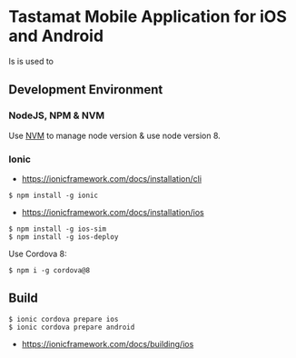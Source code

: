 # Tastamat Mobile Application for iOS and Android

Is is used to

## Development Environment

### NodeJS, NPM & NVM

Use [NVM](http://nvm.sh) to manage node version & use node version 8.

### Ionic

- https://ionicframework.com/docs/installation/cli

```
$ npm install -g ionic
```

- https://ionicframework.com/docs/installation/ios

```
$ npm install -g ios-sim
$ npm install -g ios-deploy
```

Use Cordova 8:

```
$ npm i -g cordova@8
```

## Build

```
$ ionic cordova prepare ios
$ ionic cordova prepare android
```

- https://ionicframework.com/docs/building/ios
